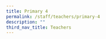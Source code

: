 ```yaml
---
title: Primary 4
permalink: /staff/teachers/primary-4
description: ""
third_nav_title: Teachers
---
```

